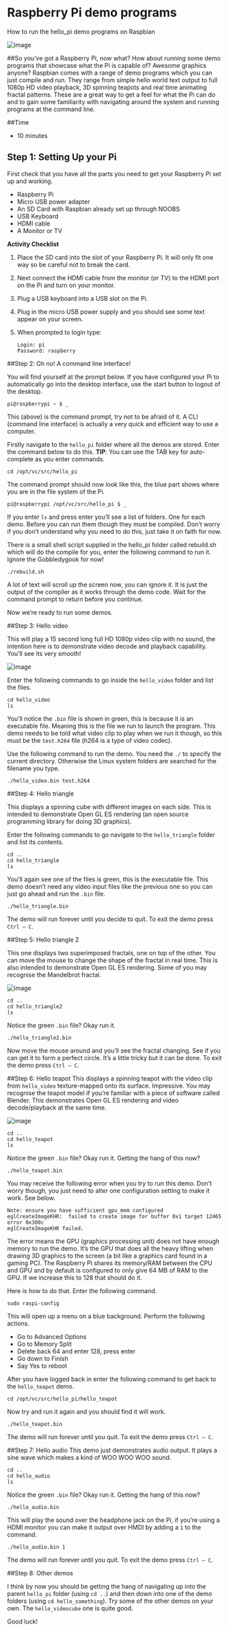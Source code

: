 Raspberry Pi demo programs 
=============
How to run the hello_pi demo programs on Raspbian

![image](./images/cover.jpg "Raspberry Pi")

##So you’ve got a Raspberry Pi, now what?
How about running some demo programs that showcase what the Pi is capable of?  Awesome graphics anyone?
Raspbian comes with a range of demo programs which you can just compile and run.  They range from simple hello world text output to full 1080p HD video playback, 3D spinning teapots and real time animating fractal patterns.
These are a great way to get a feel for what the Pi can do and to gain some familiarity with navigating around the system and running programs at the command line.

##Time
* 10 minutes

## Step 1: Setting Up your Pi
First check that you have all the parts you need to get your Raspberry Pi set up and working.

- Raspberry Pi
- Micro USB power adapter
- An SD Card with Raspbian already set up through NOOBS
- USB Keyboard
- HDMI cable
- A Monitor or TV

**Activity Checklist**

1.	Place the SD card into the slot of your Raspberry Pi. It will only fit one way so be careful not to break the card. 
2.	Next connect the HDMI cable from the monitor (or TV) to the HDMI port on the Pi and turn on your monitor. 
3.	Plug a USB keyboard into a USB slot on the Pi.
4.	Plug in the micro USB power supply and you should see some text appear on your screen.
5.	When prompted to login type:

	```
	Login: pi
	Password: raspberry
	```

##Step 2: Oh no! A command line interface!

You will find yourself at the prompt below.  If you have configured your Pi to automatically go into the desktop interface, use the start button to logout of the desktop.

`pi@raspberrypi ~ $ _`

This (above) is the command prompt, try not to be afraid of it.  A CLI (command line interface) is actually a very quick and efficient way to use a computer.

Firstly navigate to the `hello_pi` folder where all the demos are stored.  Enter the command below to do this.  **TIP**: You can use the TAB key for auto-complete as you enter commands.

`cd /opt/vc/src/hello_pi`

The command prompt should now look like this, the blue part shows where you are in the file system of the Pi.

`pi@raspberrypi /opt/vc/src/hello_pi $ _`

If you enter `ls` and press enter you’ll see a list of folders.  One for each demo.  Before you can run them though they must be compiled.  Don’t worry if you don’t understand why you need to do this, just take it on faith for now.

There is a small shell script supplied in the hello_pi folder called rebuild.sh which will do the compile for you, enter the following command to run it.  Ignore the Gobbledygook for now!

`./rebuild.sh`

A lot of text will scroll up the screen now, you can ignore it.  It is just the output of the compiler as it works through the demo code.  Wait for the command prompt to return before you continue.

Now we’re ready to run some demos.

##Step 3: Hello video

This will play a 15 second long full HD 1080p video clip with no sound, the intention here is to demonstrate video decode and playback capability.  You’ll see its very smooth!

![image](./images/bbb.jpg "Big Buck Bunny")
 
Enter the following commands to go inside the `hello_video` folder and list the files.

```
cd hello_video
ls
```

You’ll notice the `.bin` file is shown in green, this is because it is an executable file.  Meaning this is the file we run to launch the program.  This demo needs to be told what video clip to play when we run it though, so this must be the `test.h264` file (h264 is a type of video codec).

Use the following command to run the demo. You need the `./` to specify the current directory.  Otherwise the Linux system folders are searched for the filename you type.

`./hello_video.bin test.h264`

##Step 4: Hello triangle

This displays a spinning cube with different images on each side.  This is intended to demonstrate Open GL ES rendering (an open source programming library for doing 3D graphics).

Enter the following commands to go navigate to the `hello_triangle` folder and list its contents.

```
cd ..
cd hello_triangle
ls
```

You’ll again see one of the files is green, this is the executable file.  This demo doesn’t need any video input files like the previous one so you can just go ahead and run the `.bin` file.

`./hello_triangle.bin`

The demo will run forever until you decide to quit.  To exit the demo press `Ctrl – C`.

##Step 5: Hello triangle 2

This one displays two superimposed fractals, one on top of the other.  You can move the mouse to change the shape of the fractal in real time.  This is also intended to demonstrate Open GL ES rendering.  Some of you may recognise the Mandelbrot fractal.

![image](./images/mandelbrot.jpg "Big Buck Bunny")

```
cd ..
cd hello_triangle2
ls
```

Notice the green `.bin` file?  Okay run it.

`./hello_triangle2.bin`

Now move the mouse around and you’ll see the fractal changing.  See if you can get it to form a perfect circle.  It’s a little tricky but it can be done.  To exit the demo press `Ctrl – C`.

##Step 6: Hello teapot
This displays a spinning teapot with the video clip from `hello_video` texture-mapped onto its surface.  Impressive.  You may recognise the teapot model if you’re familiar with a piece of software called Blender.  This demonstrates Open GL ES rendering and video decode/playback at the same time.

![image](./images/teapot.jpg "Tea Pot")

```
cd ..
cd hello_teapot
ls
```

Notice the green `.bin` file?  Okay run it.  Getting the hang of this now?

`./hello_teapot.bin`

You may receive the following error when you try to run this demo.  Don’t worry though, you just need to alter one configuration setting to make it work.  See below.

```
Note: ensure you have sufficient gpu_mem configured
eglCreateImageKHR:  failed to create image for buffer 0x1 target 12465 error 0x300c
eglCreateImageKHR failed.
```

The error means the GPU (graphics processing unit) does not have enough memory to run the demo.  It’s the GPU that does all the heavy lifting when drawing 3D graphics to the screen (a bit like a graphics card found in a gaming PC).  The Raspberry Pi shares its memory/RAM between the CPU and GPU and by default is configured to only give 64 MB of RAM to the GPU.  If we increase this to 128 that should do it.

Here is how to do that.  Enter the following command.

`sudo raspi-config`

This will open up a menu on a blue background.  Perform the following actions.
* Go to Advanced Options
* Go to Memory Split
* Delete back 64 and enter 128, press enter
* Go down to Finish
* Say Yes to reboot

After you have logged back in enter the following command to get back to the `hello_teapot` demo.

`cd /opt/vc/src/hello_pi/hello_teapot`

Now try and run it again and you should find it will work.

`./hello_teapot.bin`

The demo will run forever until you quit. To exit the demo press `Ctrl – C`. 

##Step 7: Hello audio
This demo just demonstrates audio output.  It plays a sine wave which makes a kind of WOO WOO WOO sound.

```
cd ..
cd hello_audio
ls
```

Notice the green `.bin` file?  Okay run it.  Getting the hang of this now?

`./hello_audio.bin`

This will play the sound over the headphone jack on the Pi, if you’re using a HDMI monitor you can make it output over HMDI by adding a `1` to the command.

`./hello_audio.bin 1`

The demo will run forever until you quit. To exit the demo press `Ctrl – C`.

##Step 8: Other demos

I think by now you should be getting the hang of navigating up into the parent `hello_pi` folder (using `cd ..`) and then down into one of the demo folders (using `cd hello_something`).  Try some of the other demos on your own.  The `hello_videocube` one is quite good.

Good luck!
